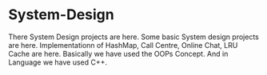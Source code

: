 # System-Design
There System Design projects are here.
Some basic System design projects are here. 
Implementationn of HashMap, Call Centre, Online Chat, LRU Cache are here.
Basically we have used the OOPs Concept. And in Language  we have used C++.
